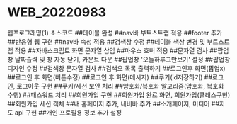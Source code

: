 # WEB_20220983
웹프로그래밍(1) 소스코드
##테이블 완성 
##nav바 부트스트랩 적용
##footer 추가
##반응형 웹 구현
##nav바 속성 적용
##검색창 수정
##테이블 색상 변경 및 부트스트랩 적용
##자바스크립트 화면 문자열 삽입
##마우스 호버 적용
##문자열 검사
##팝업창 날짜출력 및 창 자동 닫기, 카운트 다운
##팝업창 '오늘하루그만보기' 설정
##팝업창 디자인 수정
##검색창 문자열 검사
##검색오 목록 출력하기
##로그인후 화면(팝업x)
##로그인 후 화면(버튼수정)
##로그인 후 화면(메시지)
##쿠키(id저장하기)
##로그인, 로그아웃 구현
##쿠키/세션 보안 처리
##암호화/복호화 알고리즘(암호화, 복호화 수행)
##패스워드 처리
##회원가입 구현
##회원가입 완료 화면, 회원가입(클래스구현)
##회원가입 세션 객체
##내 홈페이지 추가, 네비바 추가
##소개페이지, 미디어
##지도 api 구현
##개인 프로필용 정보 추가 설정 